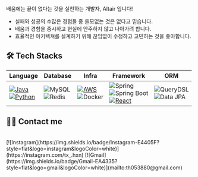 <p>배움에는 끝이 없다는 것을 실천하는 개발자, Altair 입니다!</p>

- 실패와 성공의 수많은 경험들 중 쓸모없는 것은 없다고 믿습니다.
- 배움과 경험을 중시하고 현실에 안주하지 않고 나아가려 합니다.
- 효율적인 아키텍쳐를 설계하기 위해 끊임없이 수정하고 고민하는 것을 좋아합니다.

## 🛠 Tech Stacks
| Language | Database | Infra | Framework | ORM |
|----------|----------|-------|-----------|-----|
| [![Java](https://img.shields.io/badge/Java-%23ED8B00.svg?logo=openjdk&logoColor=white)](#) <br> [![Python](https://img.shields.io/badge/Python-3776AB?logo=python&logoColor=fff)](#) | ![MySQL](https://img.shields.io/badge/MySQL-4479A1?style=flat&logo=mysql&logoColor=white) <br> ![Redis](https://img.shields.io/badge/Redis-DC382D?style=flat&logo=redis&logoColor=white) | [![AWS](https://img.shields.io/badge/AWS-%23FF9900.svg?logo=amazon-web-services&logoColor=white)](#) <br> ![Docker](https://img.shields.io/badge/Docker-2496ED?style=flat&logo=docker&logoColor=white) | ![Spring](https://img.shields.io/badge/Spring-6DB33F?style=flat&logo=spring&logoColor=white) <br> ![Spring Boot](https://img.shields.io/badge/Spring%20Boot-6DB33F?style=flat&logo=spring-boot&logoColor=white) <br> [![React](https://img.shields.io/badge/React-%2320232a.svg?logo=react&logoColor=%2361DAFB)](#)| ![QueryDSL](https://img.shields.io/badge/QueryDSL-009688?style=flat)  <br> ![Data JPA](https://img.shields.io/badge/JPA-007396?style=flat&logo=hibernate&logoColor=white)

## 👩‍💻 Contact me
<br>
<div style = "text-align: left;">
</div>
[![Instagram](https://img.shields.io/badge/Instagram-E4405F?style=flat&logo=instagram&logoColor=white)](https://instagram.com/tx_.hxn)
[![Gmail](https://img.shields.io/badge/Gmail-EA4335?style=flat&logo=gmail&logoColor=white)](mailto:th053880@gmail.com)
